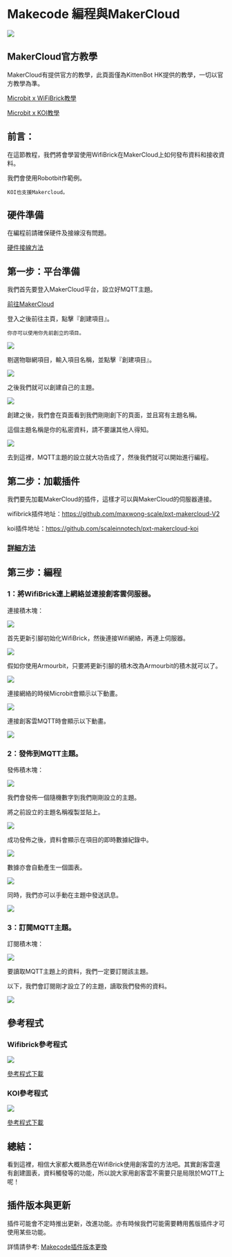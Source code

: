 # Makecode 編程與MakerCloud

![](../../functional_module/PWmodules/images/mcbanner.png)

## MakerCloud官方教學

MakerCloud有提供官方的教學，此頁面僅為KittenBot HK提供的教學，一切以官方教學為準。

[Microbit x WiFiBrick教學](https://learn.makercloud.io/zh_TW/latest/ch4_connect/microbit/connect_microbit/)

[Microbit x KOI教學](https://learn.makercloud.io/zh_TW/latest/ch4_connect/KOI/connect_KOI/)

## 前言：

在這節教程，我們將會學習使用WifiBrick在MakerCloud上如何發布資料和接收資料。

我們會使用Robotbit作範例。

    KOI也支援Makercloud。

## 硬件準備

在編程前請確保硬件及接線沒有問題。

[硬件接線方法](../wifibrick/Wifibrick_intro.md#接線方法)

## 第一步：平台準備

我們首先要登入MakerCloud平台，設立好MQTT主題。

[前往MakerCloud](https://www.makercloud.io/user/login?ref=/)

登入之後前往主頁，點擊『創建項目』。

    你亦可以使用你先前創立的項目。

![](./iotimage/mc1.png)

剔選物聯網項目，輸入項目名稱，並點擊『創建項目』。

![](./iotimage/mc2.png)

之後我們就可以創建自己的主題。

![](./iotimage/mc3.png)

創建之後，我們會在頁面看到我們剛剛創下的頁面，並且寫有主題名稱。

這個主題名稱是你的私密資料，請不要讓其他人得知。

![](./iotimage/mc4.png)

去到這裡，MQTT主題的設立就大功告成了，然後我們就可以開始進行編程。

## 第二步：加載插件

我們要先加載MakerCloud的插件，這樣才可以與MakerCloud的伺服器連接。

wifibrick插件地址：https://github.com/maxwong-scale/pxt-makercloud-V2

koi插件地址：https://github.com/scaleinnotech/pxt-makercloud-koi

### [詳細方法](../../Makecode/powerBrickMC)

## 第三步：編程

### 1：將WifiBrick連上網絡並連接創客雲伺服器。

連接積木塊：

![](./iotimage/mc12.png)

首先更新引腳初始化WifiBrick，然後連接Wifi網絡，再連上伺服器。

![](./iotimage/mc5.png)

假如你使用Armourbit，只要將更新引腳的積木改為Armourbit的積木就可以了。

![](./iotimage/mc6.png)

連接網絡的時候Microbit會顯示以下動畫。

![](./iotimage/mc16.gif)

連接創客雲MQTT時會顯示以下動畫。

![](./iotimage/mc17.gif)

### 2：發佈到MQTT主題。

發佈積木塊：

![](./iotimage/mc13.png)

我們會發佈一個隨機數字到我們剛剛設立的主題。

將之前設立的主題名稱複製並貼上。

![](./iotimage/mc7.png)

成功發佈之後，資料會顯示在項目的即時數據紀錄中。

![](./iotimage/mc10.png)

數據亦會自動產生一個圖表。

![](./iotimage/mc15.png)

同時，我們亦可以手動在主題中發送訊息。

![](./iotimage/mc11.png)

### 3：訂閱MQTT主題。

訂閱積木塊：

![](./iotimage/mc14.png)

要讀取MQTT主題上的資料，我們一定要訂閱該主題。

以下，我們會訂閱剛才設立了的主題，讀取我們發佈的資料。

![](./iotimage/mc8.png)

## 參考程式

### Wifibrick參考程式

![](./iotimage/mc9.png)

[參考程式下載](https://makecode.microbit.org/_KiMFEa7Kv4p1)

### KOI參考程式

![](./iotimage/mc18.png)

[參考程式下載](https://makecode.microbit.org/_3ue0j0gjbaRY)

## 總結：

看到這裡，相信大家都大概熟悉在WifiBrick使用創客雲的方法吧。其實創客雲還有創建圖表，資料觸發等的功能，所以說大家用創客雲不需要只是局限於MQTT上呢！

 ## 插件版本與更新

插件可能會不定時推出更新，改進功能。亦有時候我們可能需要轉用舊版插件才可使用某些功能。

詳情請參考: [Makecode插件版本更換](../../Makecode/makecode_extensionUpdate)